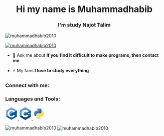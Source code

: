 <h1 align="center">Hi my name is Muhammadhabib</h1>
<h3 align="center">I'm study Najot Talim</h3>

<p align="left"> <img src="https://komarev.com/ghpvc/?username=muhammadhabib2010&label=Profile%20views&color=0e75b6&style=flat" alt="muhammadhabib2010" /> </p>

<p align="left"> <a href="https://github.com/ryo-ma/github-profile-trophy"><img src="https://github-profile-trophy.vercel.app/?username=muhammadhabib2010" alt="muhammadhabib2010" /></a> </p>

- 💬 Ask me about **If you find it difficult to make programs, then contact me**

- ⚡ My fans **I love to study everything**

<h3 align="left">Connect with me:</h3>
<p align="left">
</p>

<h3 align="left">Languages and Tools:</h3>
<p align="left"> <a href="https://www.cprogramming.com/" target="_blank" rel="noreferrer"> <img src="https://raw.githubusercontent.com/devicons/devicon/master/icons/c/c-original.svg" alt="c" width="40" height="40"/> </a> <a href="https://www.w3schools.com/cpp/" target="_blank" rel="noreferrer"> <img src="https://raw.githubusercontent.com/devicons/devicon/master/icons/cplusplus/cplusplus-original.svg" alt="cplusplus" width="40" height="40"/> </a> <a href="https://www.python.org" target="_blank" rel="noreferrer"> <img src="https://raw.githubusercontent.com/devicons/devicon/master/icons/python/python-original.svg" alt="python" width="40" height="40"/> </a> </p>

<p><img align="left" src="https://github-readme-stats.vercel.app/api/top-langs?username=muhammadhabib2010&show_icons=true&locale=en&layout=compact" alt="muhammadhabib2010" /></p>

<p>&nbsp;<img align="center" src="https://github-readme-stats.vercel.app/api?username=muhammadhabib2010&show_icons=true&locale=en" alt="muhammadhabib2010" /></p>
